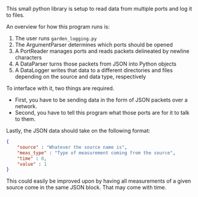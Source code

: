 This small python library is setup to read data from multiple ports and log it to files.

An overview for how this program runs is:
1. The user runs ```garden_logging.py``` 
2. The ArgumentParser determines which ports should be opened
3. A PortReader manages ports and reads packets delineated by newline characters
4. A DataParser turns those packets from JSON into Python objects
5. A DataLogger writes that data to a different directories and files depending on the source and data type, respectively 

To interface with it, two things are required.
- First, you have to be sending data in the form of JSON packets over a network. 
- Second, you have to tell this program what those ports are for it to talk to them.

Lastly, the JSON data should take on the following format:

```json
{
    "source" : "Whatever the source name is",
    "meas_type" : "Type of measurement coming from the source",
    "time" : 0,
    "value" : 1
}
```

This could easily be improved upon by having all measurements of a given source come in the same JSON block. That may come with time.